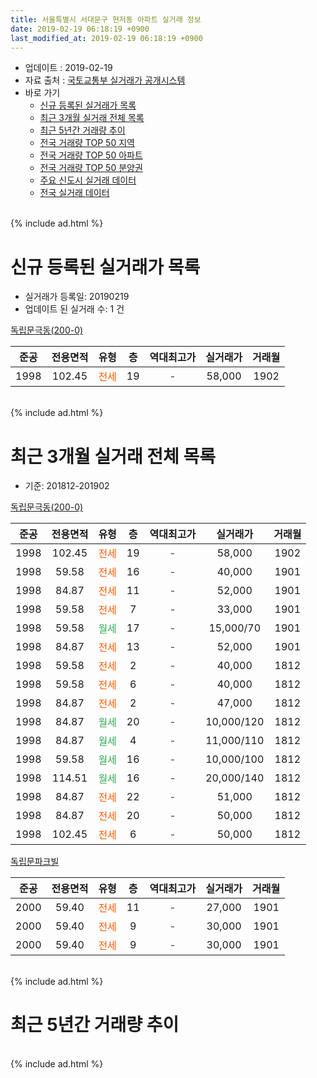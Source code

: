 ```yaml
---
title: 서울특별시 서대문구 현저동 아파트 실거래 정보
date: 2019-02-19 06:18:19 +0900
last_modified_at: 2019-02-19 06:18:19 +0900
---
```


* 업데이트 : 2019-02-19
* 자료 출처 : [국토교통부 실거래가 공개시스템](http://rt.molit.go.kr)
* 바로 가기
    * [신규 등록된 실거래가 목록](#신규-등록된-실거래가-목록)
    * [최근 3개월 실거래 전체 목록](#최근-3개월-실거래-전체-목록)
    * [최근 5년간 거래량 추이](#최근-5년간-거래량-추이)
    * [전국 거래량 TOP 50 지역](https://ayogom.github.io/apt-trade-info/최근-3개월-전국에서-가장-거래가-많이-발생한-지역)
    * [전국 거래량 TOP 50 아파트](https://ayogom.github.io/apt-trade-info/최근-3개월-전국에서-가장-거래가-많이-발생한-아파트)
    * [전국 거래량 TOP 50 분양권](https://ayogom.github.io/apt-trade-info/최근-3개월-전국에서-가장-거래가-많이-발생한-분양권)
    * [주요 신도시 실거래 데이터](https://ayogom.github.io/apt-trade-info/주요-신도시)
    * [전국 실거래 데이터](https://ayogom.github.io/apt-trade-info/전국)
<br>
{% include ad.html %}
<br>

# 신규 등록된 실거래가 목록
* 실거래가 등록일: 20190219
* 업데이트 된 실거래 수: 1 건


[독립문극동(200-0)](https://search.naver.com/search.naver?query=%EC%84%9C%EC%9A%B8%ED%8A%B9%EB%B3%84%EC%8B%9C+%EC%84%9C%EB%8C%80%EB%AC%B8%EA%B5%AC+%ED%98%84%EC%A0%80%EB%8F%99+%EB%8F%85%EB%A6%BD%EB%AC%B8%EA%B7%B9%EB%8F%99%28200-0%29)

|준공|전용면적|유형|층|역대최고가|실거래가|거래월|
|:---:|:---:|:---:|:---:|:---:|:---:|:---:|
|1998|102.45|<span style="color:#ff5a00">전세</span>|19|<span style="color:#444444">-</span>|58,000|1902|


<br>
{% include ad.html %}
<br>

# 최근 3개월 실거래 전체 목록
* 기준: 201812-201902


[독립문극동(200-0)](https://search.naver.com/search.naver?query=%EC%84%9C%EC%9A%B8%ED%8A%B9%EB%B3%84%EC%8B%9C+%EC%84%9C%EB%8C%80%EB%AC%B8%EA%B5%AC+%ED%98%84%EC%A0%80%EB%8F%99+%EB%8F%85%EB%A6%BD%EB%AC%B8%EA%B7%B9%EB%8F%99%28200-0%29)

|준공|전용면적|유형|층|역대최고가|실거래가|거래월|
|:---:|:---:|:---:|:---:|:---:|:---:|:---:|
|1998|102.45|<span style="color:#ff5a00">전세</span>|19|<span style="color:#444444">-</span>|58,000|1902|
|1998|59.58|<span style="color:#ff5a00">전세</span>|16|<span style="color:#444444">-</span>|40,000|1901|
|1998|84.87|<span style="color:#ff5a00">전세</span>|11|<span style="color:#444444">-</span>|52,000|1901|
|1998|59.58|<span style="color:#ff5a00">전세</span>|7|<span style="color:#444444">-</span>|33,000|1901|
|1998|59.58|<span style="color:#34a853">월세</span>|17|<span style="color:#444444">-</span>|15,000/70|1901|
|1998|84.87|<span style="color:#ff5a00">전세</span>|13|<span style="color:#444444">-</span>|52,000|1901|
|1998|59.58|<span style="color:#ff5a00">전세</span>|2|<span style="color:#444444">-</span>|40,000|1812|
|1998|59.58|<span style="color:#ff5a00">전세</span>|6|<span style="color:#444444">-</span>|40,000|1812|
|1998|84.87|<span style="color:#ff5a00">전세</span>|2|<span style="color:#444444">-</span>|47,000|1812|
|1998|84.87|<span style="color:#34a853">월세</span>|20|<span style="color:#444444">-</span>|10,000/120|1812|
|1998|84.87|<span style="color:#34a853">월세</span>|4|<span style="color:#444444">-</span>|11,000/110|1812|
|1998|59.58|<span style="color:#34a853">월세</span>|16|<span style="color:#444444">-</span>|10,000/100|1812|
|1998|114.51|<span style="color:#34a853">월세</span>|16|<span style="color:#444444">-</span>|20,000/140|1812|
|1998|84.87|<span style="color:#ff5a00">전세</span>|22|<span style="color:#444444">-</span>|51,000|1812|
|1998|84.87|<span style="color:#ff5a00">전세</span>|20|<span style="color:#444444">-</span>|50,000|1812|
|1998|102.45|<span style="color:#ff5a00">전세</span>|6|<span style="color:#444444">-</span>|50,000|1812|

[독립문파크빌](https://search.naver.com/search.naver?query=%EC%84%9C%EC%9A%B8%ED%8A%B9%EB%B3%84%EC%8B%9C+%EC%84%9C%EB%8C%80%EB%AC%B8%EA%B5%AC+%ED%98%84%EC%A0%80%EB%8F%99+%EB%8F%85%EB%A6%BD%EB%AC%B8%ED%8C%8C%ED%81%AC%EB%B9%8C)

|준공|전용면적|유형|층|역대최고가|실거래가|거래월|
|:---:|:---:|:---:|:---:|:---:|:---:|:---:|
|2000|59.40|<span style="color:#ff5a00">전세</span>|11|<span style="color:#444444">-</span>|27,000|1901|
|2000|59.40|<span style="color:#ff5a00">전세</span>|9|<span style="color:#444444">-</span>|30,000|1901|
|2000|59.40|<span style="color:#ff5a00">전세</span>|9|<span style="color:#444444">-</span>|30,000|1901|


<br>
{% include ad.html %}
<br>

# 최근 5년간 거래량 추이


<div style="width:100%;">
    <canvas id="deal_progress" height="200"></canvas>
</div>

<script>
new Chart(document.getElementById("deal_progress"), {
    type: 'line',
    data: {
        labels: ['201402','201403','201404','201405','201406','201407','201408','201409','201410','201411','201412','201501','201502','201503','201504','201505','201506','201507','201508','201509','201510','201511','201512','201601','201602','201603','201604','201605','201606','201607','201608','201609','201610','201611','201612','201701','201702','201703','201704','201705','201706','201707','201708','201709','201710','201711','201712','201801','201802','201803','201804','201805','201806','201807','201808','201809','201810','201811','201812','201901','201902'],
        datasets: [{
            label: '매매',
            pointRadius: 1,
            data: [7, 8, 9, 15, 9, 3, 13, 9, 8, 9, 11, 11, 5, 17, 13, 8, 19, 11, 9, 13, 13, 6, 5, 3, 4, 7, 7, 11, 15, 11, 13, 18, 8, 9, 4, 4, 10, 4, 12, 21, 10, 7, 5, 13, 10, 7, 10, 12, 9, 9, 4, 6, 13, 6, 8, 9, 3, 1, 0, 0, 0],
            borderColor: "rgba(255, 201, 14, 1)",
            backgroundColor: "rgba(255, 201, 14, 0.5)",
            fill: false,
            lineTension: 0
        },{
            label: '전월세',
            pointRadius: 1,
            data: [22, 33, 14, 24, 16, 22, 18, 10, 27, 15, 23, 23, 18, 20, 16, 17, 19, 18, 16, 13, 15, 14, 14, 13, 14, 11, 16, 9, 13, 10, 10, 11, 16, 14, 18, 15, 16, 16, 9, 12, 17, 17, 11, 7, 11, 16, 12, 14, 15, 17, 13, 15, 23, 12, 7, 12, 11, 11, 10, 8, 1],
            borderColor: "rgba(0, 141, 185, 1)",
            backgroundColor: "rgba(0, 141, 185, 0.5)",
            fill: false,
            lineTension: 0
        }
        ]
    },
    options: {
        responsive: true,
        title: {
            display: false
        },
        tooltips: {
            mode: 'index',
            intersect: false
        },
        hover: {
            mode: 'nearest',
            intersect: true
        },
        scales: {
            xAxes: [{
                display: true,
                scaleLabel: {
                    display: true,
                    labelString: '년/월'
                }
            }],
            yAxes: [{
                display: true,
                ticks: {
                    suggestedMin: 0,
                },
                scaleLabel: {
                    display: true,
                    labelString: '실거래 수'
                }
            }]
        }
    }
});

</script>


<br>
{% include ad.html %}
<br>

